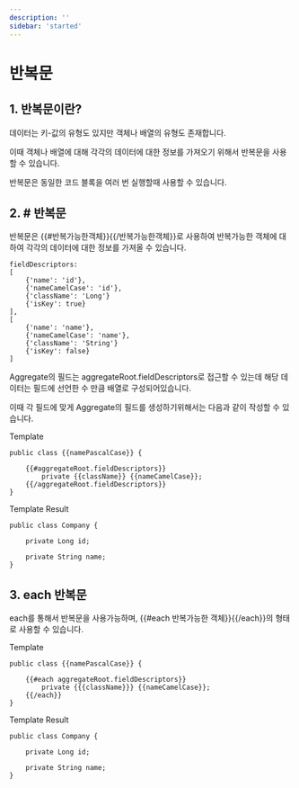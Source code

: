 ```yaml
---
description: ''
sidebar: 'started'
---
```

# 반복문

## 1. 반복문이란?

데이터는 키-값의 유형도 있지만 객체나 배열의 유형도 존재합니다. 

이때 객체나 배열에 대해 각각의 데이터에 대한 정보를 가져오기 위해서 반복문을 사용할 수 있습니다.

반복문은 동일한 코드 블록을 여러 번 실행할때 사용할 수 있습니다.



## 2. # 반복문

반복문은 {{#반복가능한객체}}{{/반복가능한객체}}로 사용하여 반복가능한 객체에 대하여 각각의 데이터에 대한 정보를 가져올 수 있습니다.

```
fieldDescriptors: 
[
    {'name': 'id'},
    {'nameCamelCase': 'id'},
    {'className': 'Long'}
    {'isKey': true}
],
[
    {'name': 'name'},
    {'nameCamelCase': 'name'},
    {'className': 'String'}
    {'isKey': false}
]
```

Aggregate의 필드는 aggregateRoot.fieldDescriptors로 접근할 수 있는데 해당 데이터는 필드에 선언한 수 만큼 배열로 구성되어있습니다.

이때 각 필드에 맞게 Aggregate의 필드를 생성하기위해서는 다음과 같이 작성할 수 있습니다.

Template
```
public class {{namePascalCase}} {

    {{#aggregateRoot.fieldDescriptors}}
        private {{className}} {{nameCamelCase}};
    {{/aggregateRoot.fieldDescriptors}}
}
```

Template Result
```
public class Company {

    private Long id;

    private String name;
}
```

## 3. each 반복문

each를 통해서 반복문을 사용가능하며, {{#each 반복가능한 객체}}{{/each}}의 형태로 사용할 수 있습니다.

Template
```
public class {{namePascalCase}} {

    {{#each aggregateRoot.fieldDescriptors}}
        private {{{className}}} {{nameCamelCase}};
    {{/each}}
}
```

Template Result
```
public class Company {

    private Long id;

    private String name;
}
```